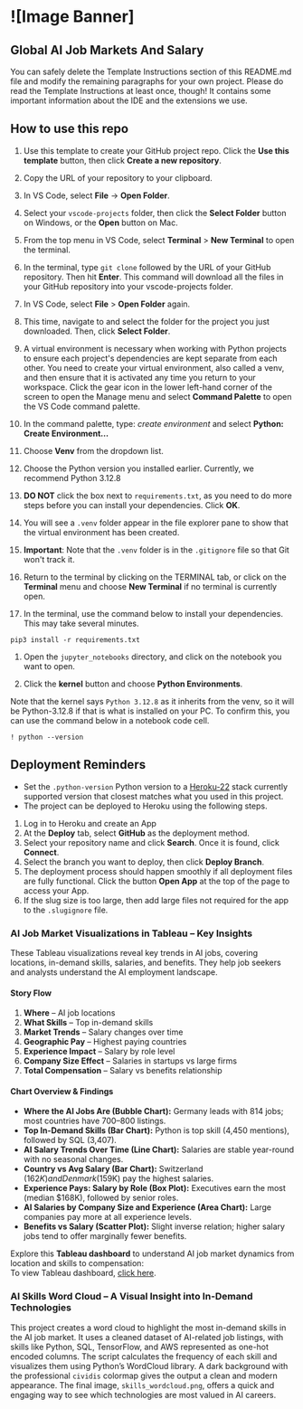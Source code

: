 # ![Image Banner]

## Global AI Job Markets And Salary













You can safely delete the Template Instructions section of this README.md file and modify the remaining paragraphs for your own project. Please do read the Template Instructions at least once, though! It contains some important information about the IDE and the extensions we use.

## How to use this repo

1. Use this template to create your GitHub project repo. Click the **Use this template** button, then click **Create a new repository**.

1. Copy the URL of your repository to your clipboard.

1. In VS Code, select **File** -> **Open Folder**.

1. Select your `vscode-projects` folder, then click the **Select Folder** button on Windows, or the **Open** button on Mac.

1. From the top menu in VS Code, select **Terminal** > **New Terminal** to open the terminal.

1. In the terminal, type `git clone` followed by the URL of your GitHub repository. Then hit **Enter**. This command will download all the files in your GitHub repository into your vscode-projects folder.

1. In VS Code, select **File** > **Open Folder** again.

1. This time, navigate to and select the folder for the project you just downloaded. Then, click **Select Folder**.

1. A virtual environment is necessary when working with Python projects to ensure each project's dependencies are kept separate from each other. You need to create your virtual environment, also called a venv, and then ensure that it is activated any time you return to your workspace.
   Click the gear icon in the lower left-hand corner of the screen to open the Manage menu and select **Command Palette** to open the VS Code command palette.

1. In the command palette, type: _create environment_ and select **Python: Create Environment…**

1. Choose **Venv** from the dropdown list.

1. Choose the Python version you installed earlier. Currently, we recommend Python 3.12.8

1. **DO NOT** click the box next to `requirements.txt`, as you need to do more steps before you can install your dependencies. Click **OK**.

1. You will see a `.venv` folder appear in the file explorer pane to show that the virtual environment has been created.

1. **Important**: Note that the `.venv` folder is in the `.gitignore` file so that Git won't track it.

1. Return to the terminal by clicking on the TERMINAL tab, or click on the **Terminal** menu and choose **New Terminal** if no terminal is currently open.

1. In the terminal, use the command below to install your dependencies. This may take several minutes.

```console
pip3 install -r requirements.txt
```

1. Open the `jupyter_notebooks` directory, and click on the notebook you want to open.

1. Click the **kernel** button and choose **Python Environments**.

Note that the kernel says `Python 3.12.8` as it inherits from the venv, so it will be Python-3.12.8 if that is what is installed on your PC. To confirm this, you can use the command below in a notebook code cell.

```console
! python --version
```

## Deployment Reminders

- Set the `.python-version` Python version to a [Heroku-22](https://devcenter.heroku.com/articles/python-support#supported-runtimes) stack currently supported version that closest matches what you used in this project.
- The project can be deployed to Heroku using the following steps.

1. Log in to Heroku and create an App
2. At the **Deploy** tab, select **GitHub** as the deployment method.
3. Select your repository name and click **Search**. Once it is found, click **Connect**.
4. Select the branch you want to deploy, then click **Deploy Branch**.
5. The deployment process should happen smoothly if all deployment files are fully functional. Click the button **Open App** at the top of the page to access your App.
6. If the slug size is too large, then add large files not required for the app to the `.slugignore` file.

### AI Job Market Visualizations in Tableau – Key Insights

These Tableau visualizations reveal key trends in AI jobs, covering locations, in-demand skills, salaries, and benefits. They help job seekers and analysts understand the AI employment landscape.

#### Story Flow

1. **Where** – AI job locations
2. **What Skills** – Top in-demand skills
3. **Market Trends** – Salary changes over time
4. **Geographic Pay** – Highest paying countries
5. **Experience Impact** – Salary by role level
6. **Company Size Effect** – Salaries in startups vs large firms
7. **Total Compensation** – Salary vs benefits relationship

#### Chart Overview & Findings

- **Where the AI Jobs Are (Bubble Chart):** Germany leads with 814 jobs; most countries have 700–800 listings.
- **Top In-Demand Skills (Bar Chart):** Python is top skill (4,450 mentions), followed by SQL (3,407).
- **AI Salary Trends Over Time (Line Chart):** Salaries are stable year-round with no seasonal changes.
- **Country vs Avg Salary (Bar Chart):** Switzerland ($162K) and Denmark ($159K) pay the highest salaries.
- **Experience Pays: Salary by Role (Box Plot):** Executives earn the most (median $168K), followed by senior roles.
- **AI Salaries by Company Size and Experience (Area Chart):** Large companies pay more at all experience levels.
- **Benefits vs Salary (Scatter Plot):** Slight inverse relation; higher salary jobs tend to offer marginally fewer benefits.

Explore this **Tableau dashboard** to understand AI job market dynamics from location and skills to compensation:  
To view Tableau dashboard, [click here](https://public.tableau.com/app/profile/angel.jayakumar/viz/AIJobsSalaryAnalytics/AIJobsSalaryAnalytics).

### AI Skills Word Cloud – A Visual Insight into In-Demand Technologies

This project creates a word cloud to highlight the most in-demand skills in the AI job market. It uses a cleaned dataset of AI-related job listings, with skills like Python, SQL, TensorFlow, and AWS represented as one-hot encoded columns. The script calculates the frequency of each skill and visualizes them using Python’s WordCloud library. A dark background with the professional `cividis` colormap gives the output a clean and modern appearance. The final image, `skills_wordcloud.png`, offers a quick and engaging way to see which technologies are most valued in AI careers.
